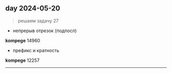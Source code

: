 ## day 2024-05-20

> решаем задачу 27    

- непрерыв отрезок (подпосл)  

**kompege** 14960  

- префикс и кратность  

**kompege** 12257 

---  

